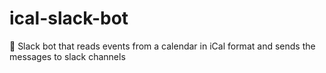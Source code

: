 # ical-slack-bot
🤖 Slack bot that reads events from a calendar in iCal format and sends the messages to slack channels

